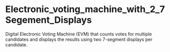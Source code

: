# Electronic_voting_machine_with_2_7Segement_Displays
Digital Electronic Voting Machine (EVM) that counts votes for multiple candidates and displays the results using two 7-segment displays per candidate.
